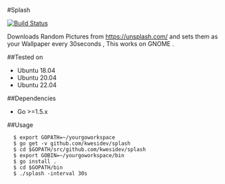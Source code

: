 #Splash

[![Build Status](https://travis-ci.org/kwesidev/splash.svg?branch=master)](https://travis-ci.org/kwesidev/splash)

Downloads Random Pictures from  https://unsplash.com/  and sets them as your Wallpaper every 30seconds , This works on GNOME .

##Tested on
* Ubuntu 18.04
* Ubuntu 20.04
* Ubuntu 22.04  


##Dependencies
* Go >=1.5.x


##Usage

```
  $ export GOPATH=~/yourgoworkspace
  $ go get -v github.com/kwesidev/splash
  $ cd $GOPATH/src/github.com/kwesidev/splash
  $ export GOBIN=~/yourgoworkspace/bin
  $ go install .
  $ cd $GOPATH/bin
  $ ./splash -interval 30s

```
